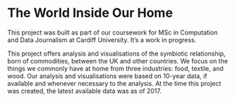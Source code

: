 # The World Inside Our Home
This project was built as part of our coursework for MSc in Computation and Data Journalism at Cardiff University. It’s a work in progress.

This project offers analysis and visualisations of the symbiotic relationship, born of commodities, between the UK and other countries. We focus on the things we commonly have at home from three industries: food, textile, and wood. Our analysis and visualisations were based on 10-year data, if available and whenever necessary to the analysis. At the time this project was created, the latest available data was as of 2017.
